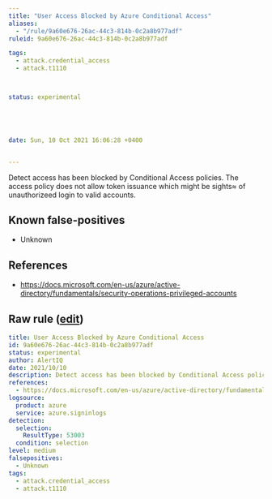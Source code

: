 ```yaml
---
title: "User Access Blocked by Azure Conditional Access"
aliases:
  - "/rule/9a60e676-26ac-44c3-814b-0c2a8b977adf"
ruleid: 9a60e676-26ac-44c3-814b-0c2a8b977adf

tags:
  - attack.credential_access
  - attack.t1110



status: experimental





date: Sun, 10 Oct 2021 16:06:28 +0400


---
```


Detect access has been blocked by Conditional Access policies. The access policy does not allow token issuance which might be sights≈ of unauthorizeed login to valid accounts.

<!--more-->


## Known false-positives

* Unknown



## References

* https://docs.microsoft.com/en-us/azure/active-directory/fundamentals/security-operations-privileged-accounts


## Raw rule ([edit](https://github.com/SigmaHQ/sigma/edit/master/rules/cloud/azure/azure_user_login_blocked_by_conditional_access.yml))
```yaml
title: User Access Blocked by Azure Conditional Access
id: 9a60e676-26ac-44c3-814b-0c2a8b977adf
status: experimental
author: AlertIQ
date: 2021/10/10  
description: Detect access has been blocked by Conditional Access policies. The access policy does not allow token issuance which might be sights≈ of unauthorizeed login to valid accounts.
references:
  - https://docs.microsoft.com/en-us/azure/active-directory/fundamentals/security-operations-privileged-accounts
logsource:
  product: azure
  service: azure.signinlogs
detection:
  selection:
    ResultType: 53003
  condition: selection 
level: medium
falsepositives:
  - Unknown
tags:
  - attack.credential_access
  - attack.t1110

```
